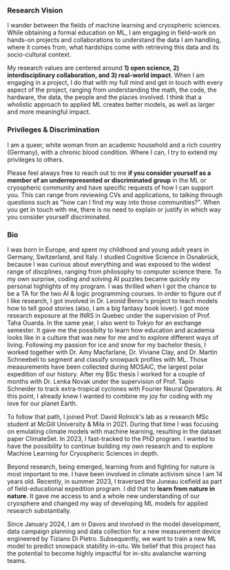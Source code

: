 
<!-- ### Long Bio
I was born in Europe, and spend my childhood and young adult years in Germany, Switzerland, and Italy. After not being able to decide what I want to study, because everything seemed to be incredibly interesting and captivating to me, ranging from physics to medicine, I settled for a study program called Cognitive Science at the Osnabrück University. There I got exposure to philosophy, neurology, mathematics and computer science. I realized quickly how much I enjoy coding and started focusing on all the AI and CS courses our program had to offer. I also enjoyed passing that knowledge along and become a TA for the introductory and more advanced AI & logic programing courses. I gained my first research experience at the INRS under the supervision of Taha Ouarda, learned a lot of unexpected and new things during my exchange semester in Tokyo, and supported Dr. Leonid Berov as a research assistant in teaching models to tell good stories (I am big fantasy book lover).

Since I am 14 years old, I have been engaged in climate activism. While I am not engaging directly in the past years due to my time commitment for my research, I still feel very connected to the movement. I belief that we as scientists have a responsibility to engage in climate action and co-create systematic change.

Towards the end of my BSc I realized that I could combine my passion for our environment with my joy for coding. I started picking up projects that are at the intersection between Machine Learning and Earth sciences. Since the cryosphere always fascinated me the most of all biomes, it made only sense that I ended up working on my BSc thesis at the Snow- and Avalanche Institute in Switzerland, segmenting and classifying snow types of snowpacks. I worked together with Amy Macfarlane, Viviane Clay and Martin Schneebeli. Those measurements have been collected during MOSAiC, the largest polar expedition of our history. After my BSc thesis I worked for a couple of months with
xxx, xx and Prof. Tapio Schneider to track extra-tropical cyclones with Fourier Neural Operators.

In 2021, I started my MSc in Computer Science at the McGill university and the Mila - Quebec AI institute under the supervision of Prof. David Rolnick. At his lab, I could follow my curiosity and co-lead my first bigger research project. Thanks to the funding of Intel, we could start looking into super-emulating climate models and presented our first result, a climate model dataset for machine learning, at Neurips 2023. In fall 2023, I fast-tracked into the PhD program. While my Research MSc was focusing on Machine Learning for Climate Modeling, my PhD is centered around Machine Learning for Cryospheric Sciences.

My passion for cryospheric sciences goes beyond theory: I love to be emerged in alpine and polar landscapes. In summer 2023, I had the chance to traverse the Juneau icefield as part of field-educational expedition program. From practicing crevasse rescue and glacier travel, maintaining the base camp for NASA, learning wilderness first aid and the flow mechanics of glaciers, debugging GPRs for days at feet of an icefall, to making friendships for life - it has been the summer of my life.

Since January 2024, I am in Davos and involved in the model development, data campaign planning and data collection for a new measurement device engineered by Tiziano Di Pietro. Subsequently, we want to train a new ML model to predict snowpack stability in-situ.  We belief that this project has the potential to become highly impactful for in-situ avalanche warning teams.
 <!-- We belief that this project has the potential to become highly impactful for in-situ avalanche warning teams. We are closely collaborating with diverse cryospheric scientists and with the national avalanche warning teams from Switzerland and Austria. -->
<!--
**I am encouraging everyone who has the possibility to engage in field work** and science support to learn where your data comes from, why ground truth is almost never ground truth, and connect with the communities you want to serve with your science. -->

### Research Vision
I wander between the fields of machine learning and cryospheric sciences. While obtaining a formal education on ML, I am engaging in field-work on hands-on projects and collaborations to understand the data I am handling, where it comes from, what hardships come with retrieving this data and its socio-cultural context.

My research values are centered around **1) open science, 2) interdisciplinary collaboration, and 3) real-world impact**. When I am engaging in a project, I do that with my full mind and get in touch with every aspect of the project, ranging from understanding the math, the code, the hardware, the data, the people and the places involved. I think that a wholistic approach to applied ML creates better models, as well as larger and more meaningful impact.

### Privileges & Discrimination

I am a queer, white woman from an academic household and a rich country (Germany), with a chronic blood condition. Where I can, I try to extend my privileges to others.

Please feel always free to reach out to me **if you consider yourself as a member of an underrepresented or discriminated group** in the ML or cryospheric community and have specific requests of how I can support you. This can range from reviewing CVs and applications, to talking through questions such as "how can I find my way into those communities?". When you get in touch with me, there is no need to explain or justify in which way you consider yourself discriminated.

### Bio
I was born in Europe, and spent my childhood and young adult years in Germany, Switzerland, and Italy. I studied Cognitive Science in Osnabrück, because I was curious about everything and was exposed to the widest range of discplines, ranging from philosophy to computer science there. To my own surprise, coding and solving AI puzzles became quickly my personal highlights of my program. I was thrilled when I got the chance to be a TA for the two AI & logic programming courses. In order to figure out if I like research, I got involved in Dr. Leonid Berov's project to teach models how to tell good stories (also, I am a big fantasy book lover). I got more research exposure
at the INRS in Quebec under the supervision of Prof. Taha Ouarda. In the same year, I also went to Tokyo for an exchange semester. It gave me the possibilty to learn how education and academia looks like in a culture that was new for me and to explore different ways of living. Following my passion for ice and snow for my bachelor thesis, I worked together with Dr. Amy Macfarlane, Dr. Viviane Clay, and Dr. Martin Schneebeli to segment and classify snowpack profiles with ML. Those measurements have been collected during MOSAiC, the largest polar expedition of our history. After my BSc thesis I worked for a couple of months with Dr. Lenka Novak under the supervision of Prof. Tapio Schneider to track extra-tropical cyclones with Fourier Neural Operators. At this point, I already knew I wanted to combine my joy for coding with my love for our planet Earth.

To follow that path, I joined Prof. David Rolnick's lab as a research MSc student at McGill University & Mila in 2021. During that time I was focusing on emulating climate models with machine learning, resulting in the dataset paper ClimateSet. In 2023, I fast-tracked to the PhD program. I wanted to have the possibility to continue building my own research and to explore Machine Learning for Cryospheric Sciences in depth.

Beyond research, being emerged, learning from and fighting for nature is most important to me. I have been involved in climate activism since I am 14 years old. Recently, in summer 2023, I traversed the Juneau icefield as part of field-educational expedition program. I did that to __learn from nature in nature__. It gave me access to and a whole new understanding of our cryosphere and changed my way of developing ML models for applied research substantially.

Since January 2024, I am in Davos and involved in the model development, data campaign planning and data collection for a new measurement device engineered by Tiziano Di Pietro. Subsequently, we want to train a new ML model to predict snowpack stability in-situ.  We belief that this project has the potential to become highly impactful for in-situ avalanche warning teams.
